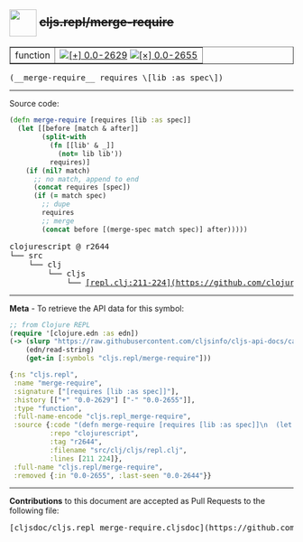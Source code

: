 ## <img width="48px" valign="middle" src="http://i.imgur.com/Hi20huC.png"> ~~cljs.repl/merge-require~~

 <table border="1">
<tr>

<td>function</td>
<td><a href="https://github.com/cljsinfo/cljs-api-docs/tree/0.0-2629"><img valign="middle" alt="[+] 0.0-2629" src="https://img.shields.io/badge/+-0.0--2629-lightgrey.svg"></a> <a href="https://github.com/cljsinfo/cljs-api-docs/tree/0.0-2655"><img valign="middle" alt="[×] 0.0-2655" src="https://img.shields.io/badge/×-0.0--2655-red.svg"></a> </td>
</tr>
</table>

 <samp>
(__merge-require__ requires \[lib :as spec\])<br>
</samp>

---





Source code:

```clj
(defn merge-require [requires [lib :as spec]]
  (let [[before [match & after]]
        (split-with
          (fn [[lib' & _]]
            (not= lib lib'))
          requires)]
    (if (nil? match)
      ;; no match, append to end
      (concat requires [spec])
      (if (= match spec)
        ;; dupe
        requires
        ;; merge
        (concat before [(merge-spec match spec)] after)))))
```

 <pre>
clojurescript @ r2644
└── src
    └── clj
        └── cljs
            └── <ins>[repl.clj:211-224](https://github.com/clojure/clojurescript/blob/r2644/src/clj/cljs/repl.clj#L211-L224)</ins>
</pre>


---

__Meta__ - To retrieve the API data for this symbol:

```clj
;; from Clojure REPL
(require '[clojure.edn :as edn])
(-> (slurp "https://raw.githubusercontent.com/cljsinfo/cljs-api-docs/catalog/cljs-api.edn")
    (edn/read-string)
    (get-in [:symbols "cljs.repl/merge-require"]))
```

```clj
{:ns "cljs.repl",
 :name "merge-require",
 :signature ["[requires [lib :as spec]]"],
 :history [["+" "0.0-2629"] ["-" "0.0-2655"]],
 :type "function",
 :full-name-encode "cljs.repl_merge-require",
 :source {:code "(defn merge-require [requires [lib :as spec]]\n  (let [[before [match & after]]\n        (split-with\n          (fn [[lib' & _]]\n            (not= lib lib'))\n          requires)]\n    (if (nil? match)\n      ;; no match, append to end\n      (concat requires [spec])\n      (if (= match spec)\n        ;; dupe\n        requires\n        ;; merge\n        (concat before [(merge-spec match spec)] after)))))",
          :repo "clojurescript",
          :tag "r2644",
          :filename "src/clj/cljs/repl.clj",
          :lines [211 224]},
 :full-name "cljs.repl/merge-require",
 :removed {:in "0.0-2655", :last-seen "0.0-2644"}}

```

---

__Contributions__ to this document are accepted as Pull Requests to the following file:

 <pre>
[cljsdoc/cljs.repl_merge-require.cljsdoc](https://github.com/cljsinfo/cljs-api-docs/blob/master/cljsdoc/cljs.repl_merge-require.cljsdoc)
</pre>


